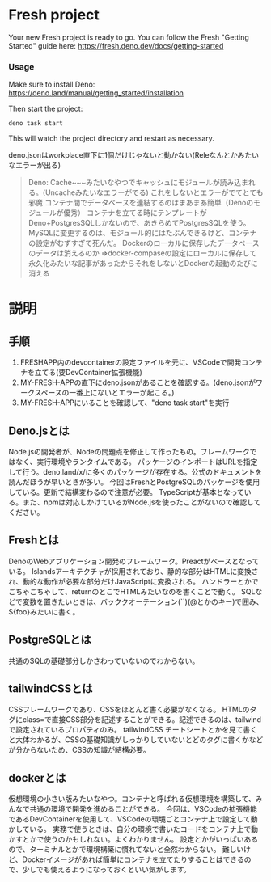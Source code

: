 # Fresh project

Your new Fresh project is ready to go. You can follow the Fresh "Getting
Started" guide here: https://fresh.deno.dev/docs/getting-started

### Usage

Make sure to install Deno: https://deno.land/manual/getting_started/installation

Then start the project:

```
deno task start
```

This will watch the project directory and restart as necessary.

deno.jsonはworkplace直下に1個だけじゃないと動かない(Releなんとかみたいなエラーが出る)
>Deno:
Cache~~~みたいなやつでキャッシュにモジュールが読み込まれる。(Uncacheみたいなエラーがでる)
これをしないとエラーがでてとても邪魔
コンテナ間でデータベースを連結するのはまあまあ簡単（Denoのモジュールが優秀）
コンテナを立てる時にテンプレートがDeno+PostgresSQLしかないので、あきらめてPostgresSQLを使う。
MySQLに変更するのは、モジュール的にはたぶんできるけど、コンテナの設定がむずすぎて死んだ。
Dockerのローカルに保存したデータベースのデータは消えるのか
=>docker-compaseの設定にローカルに保存して永久化みたいな記事があったからそれをしないとDockerの起動のたびに消える

# 説明
## 手順
1. FRESHAPP内のdevcontainerの設定ファイルを元に、VSCodeで開発コンテナを立てる(要DevContainer拡張機能)
2. MY-FRESH-APPの直下にdeno.jsonがあることを確認する。(deno.jsonがワークスペースの一番上にないとエラーが起こる。)
3. MY-FRESH-APPにいることを確認して、"deno task start"を実行
## Deno.jsとは
Node.jsの開発者が、Nodeの問題点を修正して作ったもの。フレームワークではなく、実行環境やランタイムである。
パッケージのインポートはURLを指定して行う。deno.land/x/に多くのパッケージが存在する。公式のドキュメントを読んだほうが早いときが多い。
今回はFreshとPostgreSQLのパッケージを使用している。更新で結構変わるので注意が必要。
TypeScriptが基本となっている。また、npmは対応しかけているがNode.jsを使ったことがないので確認してください。
## Freshとは
DenoのWebアプリケーション開発のフレームワーク。Preactがベースとなっている。
Islandsアーキテクチャが採用されており、静的な部分はHTMLに変換され、動的な動作が必要な部分だけJavaScriptに変換される。
ハンドラーとかでごちゃごちゃして、returnのとこでHTMLみたいなのを書くことで動く。
SQLなどで変数を置きたいときは、バッククオーテーション(``)(@とかのキー)で囲み、${foo}みたいに書く。
## PostgreSQLとは
共通のSQLの基礎部分しかさわっていないのでわからない。
## tailwindCSSとは
CSSフレームワークであり、CSSをほとんど書く必要がなくなる。
HTMLのタグにclass=で直接CSS部分を記述することができる。記述できるのは、tailwindで設定されているプロパティのみ。
tailwindCSS チートシートとかを見て書くと大体わかるが、CSSの基礎知識がしっかりしていないとどのタグに書くかなどが分からないため、CSSの知識が結構必要。
## dockerとは
仮想環境の小さい版みたいなやつ。コンテナと呼ばれる仮想環境を構築して、みんなで共通の環境で開発を進めることができる。
今回は、VSCodeの拡張機能であるDevContainerを使用して、VSCodeの環境ごとコンテナ上で設定して動かしている。
実務で使うときは、自分の環境で書いたコードをコンテナ上で動かすとかで使うのかもしれない。よくわかりません。
設定とかがいっぱいあるので、ターミナルとかで環境構築に慣れてないと全然わからない。
難しいけど、Dockerイメージがあれば簡単にコンテナを立てたりすることはできるので、少しでも使えるようになっておくといい気がします。